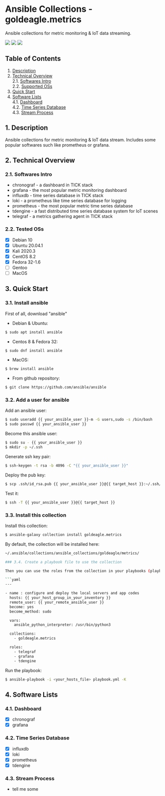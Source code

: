 # Ansible Collections - goldeagle.metrics

Ansible collections for metric monitoring & IoT data streaming.

[<img src="https://img.shields.io/github/license/goldeagle/ansible-collection-metrics?style=flat-square">](./LICENSE)
<img src="https://img.shields.io/github/repo-size/goldeagle/ansible-collection-metrics?style=flat-square">
<img src="https://img.shields.io/github/last-commit/goldeagle/ansible-collection-metrics?style=flat-square">

## Table of Contents
1. [Description](#chapter-1)
2. [Technical Overview](#chapter-2)<br>
  2.1. [Softwares Intro](#chapter-2-1)<br>
  2.2. [Supported OSs](#chapter-2-3)
1. [Quick Start](#chapter-3)
2. [Software Lists](#chapter-4)<br>
  4.1. [Dashboard](#chapter-4-1)<br>
  4.2. [Time Series Database](#chapter-4-2)<br>
  4.3. [Stream Process](#chapter-4-3)<br>

## 1. Description <a id="chapter-1"></a>

Ansible collections for metric monitoring & IoT data stream. 
Includes some popular softwares such like prometheus or grafana.

## 2. Technical Overview <a id="chapter-2"></a>

### 2.1. Softwares Intro <a id="chapter-2-1"></a>

* chronograf - a dashboard in TICK stack
* grafana - the most popular metric monitoring dashboard
* influxdb - time series database in TICK stack
* loki - a prometheus like time series database for logging
* prometheus - the most popular metric time series database
* tdengine - a fast distributed time series database system for IoT scenes
* telegraf - a metrics gathering agent in TICK stack

### 2.2. Tested OSs  <a id="chapter-2-3"></a>

* [x] Debian 10
* [x] Ubuntu 20.04.1
* [x] Kali 2020.3
* [x] CentOS 8.2
* [x] Fedora 32-1.6
* [ ] Gentoo
* [ ] MacOS

## 3. Quick Start  <a id="chapter-3"></a>

### 3.1. Install ansible

First of all, download "ansible"
- Debian & Ubuntu:
```bash
$ sudo apt install ansible
```

- Centos 8 & Fedora 32:
```bash
$ sudo dnf install ansible
```

- MacOS:
```bash
$ brew install ansible
```

- From github repository:
```bash
$ git clone https://github.com/ansible/ansible
```

### 3.2. Add a user for ansible

Add an ansible user:
```bash
$ sudo useradd {{ your_ansible_user }}-m -G users,sudo -s /bin/bash
$ sudo passwd {{ your_ansible_user }}
```

Become this ansible user:
```bash
$ sudo su - {{ your_ansible_user }}
$ mkdir -p ~/.ssh
```

Generate ssh key pair:
```bash
$ ssh-keygen -t rsa -b 4096 -C "{{ your_ansible_user }}"
```

Deploy the pub key:
```bash
$ scp .ssh/id_rsa.pub {{ your_ansible_user }}@{{ target_host }}:~/.ssh/authorized_keys
```

Test it:
```bash
$ ssh -T {{ your_ansible_user }}@{{ target_host }}
```

### 3.3. Install this collection

Install this collection:
```bash
$ ansible-galaxy collection install goldeagle.metrics
```

By default, the collection will be installed here:  
```bash
~/.ansible/collections/ansible_collections/goldeagle/metrics/

### 3.4. Create a playbook file to use the collection

Then you can use the roles from the collection in your playbooks (playbook.yml etc.):

```yaml
---

- name : configure and deploy the local servers and app codes
  hosts: {{ your_host_group_in_your_inventory }}
  remote_user: {{ your_remote_ansible_user }}
  become: yes
  become_method: sudo

  vars:
    ansible_python_interpreter: /usr/bin/python3

  collections:
    - goldeagle.metrics

  roles:
    - telegraf
    - grafana
    - tdengine
```

Run the playbook:

```bash
$ ansible-playbook -i <your_hosts_file> playbook.yml -K
```

## 4. Software Lists <a id="chapter-4"></a>

### 4.1. Dashboard <a id="chapter-4-1"></a>

- [x] chronograf
- [x] grafana

### 4.2. Time Series Database<a id="chapter-4-2"></a>

- [x] influxdb
- [x] loki
- [x] prometheus
- [x] tdengine

### 4.3. Stream Process<a id="chapter-4-3"></a>

- tell me some